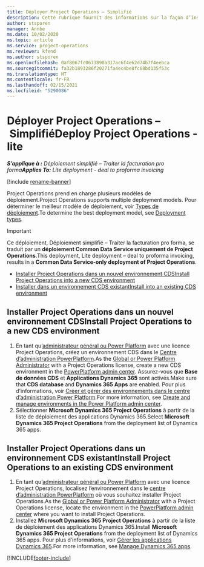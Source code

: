 ```yaml
---
title: Déployer Project Operations – Simplifié
description: Cette rubrique fournit des informations sur la façon d’installer le déploiement simplifié de Project Operations – Traiter la facturation pro forma.
author: stsporen
manager: Annbe
ms.date: 10/02/2020
ms.topic: article
ms.service: project-operations
ms.reviewer: kfend
ms.author: stsporen
ms.openlocfilehash: 0af8067fc0673890a317ac6f4e62d74b7f4eebca
ms.sourcegitcommit: fa32b1893286f20271fa4ec4be8fc68bd135f53c
ms.translationtype: HT
ms.contentlocale: fr-FR
ms.lasthandoff: 02/15/2021
ms.locfileid: "5290086"
---
```

# <a name="deploy-project-operations---lite"></a><span data-ttu-id="d5a4f-103">Déployer Project Operations – Simplifié</span><span class="sxs-lookup"><span data-stu-id="d5a4f-103">Deploy Project Operations - lite</span></span>

<span data-ttu-id="d5a4f-104">_**S’applique à :** Déploiement simplifié – Traiter la facturation pro forma_</span><span class="sxs-lookup"><span data-stu-id="d5a4f-104">_**Applies To:** Lite deployment - deal to proforma invoicing_</span></span>

[!include [rename-banner](~/includes/cc-data-platform-banner.md)]

<span data-ttu-id="d5a4f-105">Project Operations prend en charge plusieurs modèles de déploiement.</span><span class="sxs-lookup"><span data-stu-id="d5a4f-105">Project Operations supports multiple deployment models.</span></span> <span data-ttu-id="d5a4f-106">Pour déterminer le meilleur modèle de déploiement, voir [Types de déploiement](determine-deployment-type.md).</span><span class="sxs-lookup"><span data-stu-id="d5a4f-106">To determine the best deployment model, see [Deployment types](determine-deployment-type.md).</span></span>


> [!IMPORTANT]
> <span data-ttu-id="d5a4f-107">Ce déploiement, Déploiement simplifié – Traiter la facturation pro forma, se traduit par un **déploiement Common Data Service uniquement de Project Operations**.</span><span class="sxs-lookup"><span data-stu-id="d5a4f-107">This deployment, Lite deployment – deal to proforma invoicing, results in a **Common Data Service-only deployment of Project Operations**.</span></span>

- [<span data-ttu-id="d5a4f-108">Installer Project Operations dans un nouvel environnement CDS</span><span class="sxs-lookup"><span data-stu-id="d5a4f-108">Install Project Operations into a new CDS environment</span></span>](#new)
- [<span data-ttu-id="d5a4f-109">Installer dans un environnement CDS existant</span><span class="sxs-lookup"><span data-stu-id="d5a4f-109">Install into an existing CDS environment</span></span>](#existing)



## <a name="install-project-operations-to-a-new-cds-environment"></a><a name="new"></a><span data-ttu-id="d5a4f-110">Installer Project Operations dans un nouvel environnement CDS</span><span class="sxs-lookup"><span data-stu-id="d5a4f-110">Install Project Operations to a new CDS environment</span></span>

1. <span data-ttu-id="d5a4f-111">En tant qu’[administrateur général ou Power Platform](https://docs.microsoft.com/power-platform/admin/global-service-administrators-can-administer-without-license) avec une licence Project Operations, créez un environnement CDS dans le [Centre d’administration PowerPlatform](https://admin.powerplatform.com).</span><span class="sxs-lookup"><span data-stu-id="d5a4f-111">As the [Global or Power Platform Administrator](https://docs.microsoft.com/power-platform/admin/global-service-administrators-can-administer-without-license) with a Project Operations license, create a new CDS environment in the [PowerPlatform admin center](https://admin.powerplatform.com).</span></span> <span data-ttu-id="d5a4f-112">Assurez-vous que **Base de données CDS** et **Applications Dynamics 365** sont activés.</span><span class="sxs-lookup"><span data-stu-id="d5a4f-112">Make sure that **CDS database** and **Dynamics 365 Apps** are enabled.</span></span> <span data-ttu-id="d5a4f-113">Pour plus d’informations, voir [Créer et gérer des environnements dans le centre d’administration Power Platform](https://docs.microsoft.com/power-platform/admin/create-environment#create-an-environment-in-the-power-platform-admin-center).</span><span class="sxs-lookup"><span data-stu-id="d5a4f-113">For more information, see [Create and manage environments in the Power Platform admin center](https://docs.microsoft.com/power-platform/admin/create-environment#create-an-environment-in-the-power-platform-admin-center).</span></span>
2. <span data-ttu-id="d5a4f-114">Sélectionner **Microsoft Dynamics 365 Project Operations** à partir de la liste de déploiement des applications Dynamics 365.</span><span class="sxs-lookup"><span data-stu-id="d5a4f-114">Select **Microsoft Dynamics 365 Project Operations** from the deployment list of Dynamics 365 apps.</span></span>


## <a name="install-project-operations-to-an-existing-cds-environment"></a><a name="existing"></a><span data-ttu-id="d5a4f-115">Installer Project Operations dans un environnement CDS existant</span><span class="sxs-lookup"><span data-stu-id="d5a4f-115">Install Project Operations to an existing CDS environment</span></span>

1. <span data-ttu-id="d5a4f-116">En tant qu’[administrateur général ou Power Platform](https://docs.microsoft.com/power-platform/admin/global-service-administrators-can-administer-without-license) avec une licence Project Operations, localisez l’environnement dans le [centre d’administration PowerPlatform](https://admin.powerplatform.com) où vous souhaitez installer Project Operations.</span><span class="sxs-lookup"><span data-stu-id="d5a4f-116">As the [Global or Power Platform Administrator](https://docs.microsoft.com/power-platform/admin/global-service-administrators-can-administer-without-license) with a Project Operations license, locate the environment in the [PowerPlatform admin center](https://admin.powerplatform.com) where you want to install Project Operations.</span></span>
2. <span data-ttu-id="d5a4f-117">Installez **Microsoft Dynamics 365 Project Operations** à partir de la liste de déploiement des applications Dynamics 365.</span><span class="sxs-lookup"><span data-stu-id="d5a4f-117">Install **Microsoft Dynamics 365 Project Operations** from the deployment list of Dynamics 365 apps.</span></span> <span data-ttu-id="d5a4f-118">Pour plus d’informations, voir [Gérer les applications Dynamics 365](https://docs.microsoft.com/power-platform/admin/manage-apps).</span><span class="sxs-lookup"><span data-stu-id="d5a4f-118">For more information, see [Manage Dynamics 365 apps](https://docs.microsoft.com/power-platform/admin/manage-apps).</span></span>




[!INCLUDE[footer-include](../includes/footer-banner.md)]